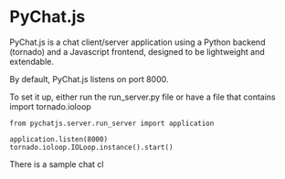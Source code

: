 PyChat.js
=========

PyChat.js is a chat client/server application using a Python backend (tornado) and a Javascript frontend, designed to be lightweight and extendable.


By default, PyChat.js listens on port 8000.

To set it up, either run the run_server.py file or have a file that contains
    import tornado.ioloop
    
    from pychatjs.server.run_server import application 
    
    application.listen(8000)
    tornado.ioloop.IOLoop.instance().start()
    
There is a sample chat cl
